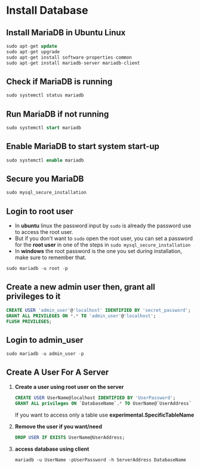 # **Install Database**

## **Install MariaDB in Ubuntu Linux**

```sql
sudo apt-get update
sudo apt-get upgrade
sudo apt-get install software-properties-common
sudo apt-get install mariadb-server mariadb-client
```

## **Check if MariaDB is running**

```sql
sudo systemctl status mariadb
```

## **Run MariaDB if not running**

```sql
sudo systemctl start mariadb
```

## **Enable MariaDB to start system start-up**

```sql
sudo systemctl enable mariadb
```

## **Secure you MariaDB**

```sql
sudo mysql_secure_installation
```

## **Login to root user**

- In **ubuntu** linux the password input by `sudo` is already the password use to access the root user.
- But if you don't want to `sudo` open the root user, you can set a password for the **root user** in one of the steps in `sudo mysql_secure_installation`
- In **windows** the root password is the one you set during installation, make sure to remember that.

```sql
sudo mariadb -u root -p
```

## **Create a new admin user then, grant all privileges to it**

```sql
CREATE USER 'admin_user'@'localhost' IDENTIFIED BY 'secret_password';
GRANT ALL PRIVILEGES ON *.* TO 'admin_user'@'localhost';
FLUSH PRIVILEGES;
```

## **Login to admin_user**

```sql
sudo mariadb -u admin_user -p
```

## **Create A User For A Server**

1. **Create a user using root user on the server**
    ```sql
    CREATE USER UserName@localhost IDENTIFIED BY 'UserPassword';
    GRANT ALL privileges ON `DatabaseName`.* TO UserName@`UserAddress` IDENTIFIED BY 'UserPassword';
    ```
    If you want to access only a table use **experimental.SpecificTableName**

2. **Remove the user if you want/need**
    ```sql
    DROP USER IF EXISTS UserName@UserAddress;
    ```

3. **access database using client**

    ```zhs
    mariadb -u UserName -pUserPassword -h ServerAddress DatabaseName
    ```
